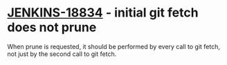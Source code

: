# [JENKINS-18834](https://issues.jenkins.io/browse/JENKINS-18834) - initial git fetch does not prune

When prune is requested, it should be performed by every call to git
fetch, not just by the second call to git fetch.
